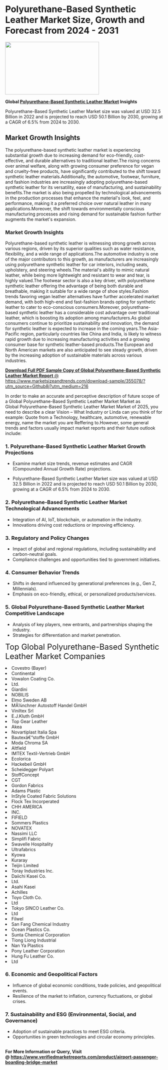 <H1>Polyurethane-Based Synthetic Leather Market Size, Growth and Forecast from 2024 - 2031</H1><img class="aligncenter size-medium wp-image-584254" src="https://thirdeyenews.in/wp-content/uploads/2024/09/Global-Market-Research-300x168.jpeg" alt="" width="300" height="168" /><p><strong>Global&nbsp;<a href="https://www.marketsizeandtrends.com/download-sample/355078/?utm_source=Github8j?utm_medium=216">Polyurethane-Based Synthetic Leather Market</a> Insights</strong></p><p>Polyurethane-Based Synthetic Leather Market size was valued at USD 32.5 Billion in 2022 and is projected to reach USD 50.1 Billion by 2030, growing at a CAGR of 6.5% from 2024 to 2030.</p><p><h2>Market Growth Insights</h2> The polyurethane-based synthetic leather market is experiencing substantial growth due to increasing demand for eco-friendly, cost-effective, and durable alternatives to traditional leather.The rising concerns over animal welfare, along with growing consumer preference for vegan and cruelty-free products, have significantly contributed to the shift toward synthetic leather materials.Additionally, the automotive, footwear, furniture, and fashion industries are increasingly adopting polyurethane-based synthetic leather for its versatility, ease of manufacturing, and sustainability benefits.The market is also being propelled by technological advancements in the production processes that enhance the material's look, feel, and performance, making it a preferred choice over natural leather in many applications.Moreover, the shift towards environmentally conscious manufacturing processes and rising demand for sustainable fashion further augments the market's expansion.<a href="#"></a> <h3>Market Growth Insights</h3> Polyurethane-based synthetic leather is witnessing strong growth across various regions, driven by its superior qualities such as water resistance, flexibility, and a wide range of applications.The automotive industry is one of the major contributors to this growth, as manufacturers are increasingly using polyurethane synthetic leather for car interiors, including seats, upholstery, and steering wheels.The material's ability to mimic natural leather, while being more lightweight and resistant to wear and tear, is highly valued.The footwear sector is also a key driver, with polyurethane synthetic leather offering the advantage of being both durable and breathable, making it suitable for a wide range of shoe styles.Fashion trends favoring vegan leather alternatives have further accelerated market demand, with both high-end and fast-fashion brands opting for synthetic leather to cater to eco-conscious consumers.Moreover, polyurethane-based synthetic leather has a considerable cost advantage over traditional leather, which is boosting its adoption among manufacturers.As global consumers continue to prioritize sustainability and innovation, the demand for synthetic leather is expected to increase in the coming years.The Asia-Pacific region, particularly countries like China and India, is likely to witness rapid growth due to increasing manufacturing activities and a growing consumer base for synthetic leather-based products.The European and North American markets are also anticipated to see steady growth, driven by the increasing adoption of sustainable materials across various industries.<a href="#"></p><p><span class=""><strong>Download Full PDF Sample Copy of Global Polyurethane-Based Synthetic Leather Market Report</strong> @ <a href="https://www.marketsizeandtrends.com/download-sample/355078/?utm_source=Github8j?utm_medium=216" target="_blank">https://www.marketsizeandtrends.com/download-sample/355078/?utm_source=Github8j?utm_medium=216</a></span></p><p>In order to make an accurate and perceptive description of future scope of a Global&nbsp;Polyurethane-Based Synthetic Leather Market Market as Global&nbsp;Polyurethane-Based Synthetic Leather Market Market of 2025, you need to describe a clear Vision &ndash; What Industry or Linda can you think of for example: Quote from a Technology, healthcare, automotive, renewable energy, name the market you are Reffering to.However, some general trends and factors usually impact market reports and their future outlook include:</p><h3>1.&nbsp;<strong>Polyurethane-Based Synthetic Leather Market Growth Projections</strong></h3><ul><li>Examine market size trends, revenue estimates and CAGR (Compounded Annual Growth Rate) projections.</li><li><p>Polyurethane-Based Synthetic Leather Market size was valued at USD 32.5 Billion in 2022 and is projected to reach USD 50.1 Billion by 2030, growing at a CAGR of 6.5% from 2024 to 2030.</p></li></ul><h3>2.&nbsp;<strong>Polyurethane-Based Synthetic Leather Market Technological Advancements</strong></h3><ul><li>Integration of AI, IoT, blockchain, or automation in the industry.</li><li>Innovations driving cost reductions or improving efficiency.</li></ul><h3>3.&nbsp;<strong>Regulatory and Policy Changes</strong></h3><ul><li>Impact of global and regional regulations, including sustainability and carbon-neutral goals.</li><li>Compliance challenges and opportunities tied to government initiatives.</li></ul><h3>4.&nbsp;<strong>Consumer Behavior Trends</strong></h3><ul><li>Shifts in demand influenced by generational preferences (e.g., Gen Z, Millennials).</li><li>Emphasis on eco-friendly, ethical, or personalized products/services.</li></ul><h3>5.&nbsp;<strong>Global Polyurethane-Based Synthetic Leather Market Competitive Landscape</strong></h3><ul><li>Analysis of key players, new entrants, and partnerships shaping the industry.</li><li>Strategies for differentiation and market penetration.</li></ul><p data-pm-slice="1 1 []"><span style="color: inherit; font-family: inherit; font-size: 25px;">Top Global Polyurethane-Based Synthetic Leather Market Companies</span></p><div class="" data-test-id=""><p><li>Covestro (Bayer)</li><li> Continental</li><li> Vowalon Coating Co.</li><li> Ltd.</li><li> Giardini</li><li> NOBILIS</li><li> Elmo Sweden AB</li><li> MÃ¼nchner Autostoff Handel GmbH</li><li> Viniltex Srl</li><li> E.J.Kluth GmbH</li><li> Top Gear Leather</li><li> Akea</li><li> Novartiplast Italia Spa</li><li> Bautexâ€“stoffe GmbH</li><li> Moda Chroma SA</li><li> Altfield</li><li> IMTEX Textil-Vertrieb GmbH</li><li> Ecolorica</li><li> Hackebeil GmbH</li><li> Scheidegger Polyart</li><li> StoffConcept</li><li> CGT</li><li> Gordon Fabrics</li><li> Adams Plastic</li><li> InStyle Coated Fabric Solutions</li><li> Flock Tex Incorperated</li><li> CHH AMERICA</li><li> INC.</li><li> FIFIELD</li><li> Sommers Plastics</li><li> NOVATEX</li><li> Nassimi LLC</li><li> Simplifi Fabric</li><li> Swavelle Hospitality</li><li> Ultrafabrics</li><li> Kyowa</li><li> Kuraray</li><li> Teijin Limited</li><li> Toray Industries Inc.</li><li> Daiichi Kasei Co.</li><li> Ltd.</li><li> Asahi Kasei</li><li> Achilles</li><li> Toyo Cloth Co.</li><li> Ltd</li><li> Tokyo SINCO Leather Co.</li><li>Ltd</li><li> Filwel</li><li> San Fang Chemical Industry</li><li> Ocean Plastics Co.</li><li> Sunta Chemical Corporation</li><li> Tiong Liong Industrial</li><li> Nan Ya Plastics</li><li> Pony Leather Corporation</li><li> Hung Fu Leather Co.</li><li> Ltd</li></p></div><h3>6.&nbsp;<strong>Economic and Geopolitical Factors</strong></h3><ul><li>Influence of global economic conditions, trade policies, and geopolitical events.</li><li>Resilience of the market to inflation, currency fluctuations, or global crises.</li></ul><h3>7.&nbsp;<strong>Sustainability and ESG (Environmental, Social, and Governance)</strong></h3><ul><li>Adoption of sustainable practices to meet ESG criteria.</li><li>Opportunities in green technologies and circular economy principles.</li></ul><h2><strong style="font-size: 14px;">For More Information or Query, Visit @&nbsp;</strong><a style="background-color: #ffffff; font-size: 14px;" href="https://www.marketsizeandtrends.com/report/polyurethane-based-synthetic-leather-market/" target="_blank">https://www.verifiedmarketreports.com/product/airport-passenger-boarding-bridge-market</a></h2>